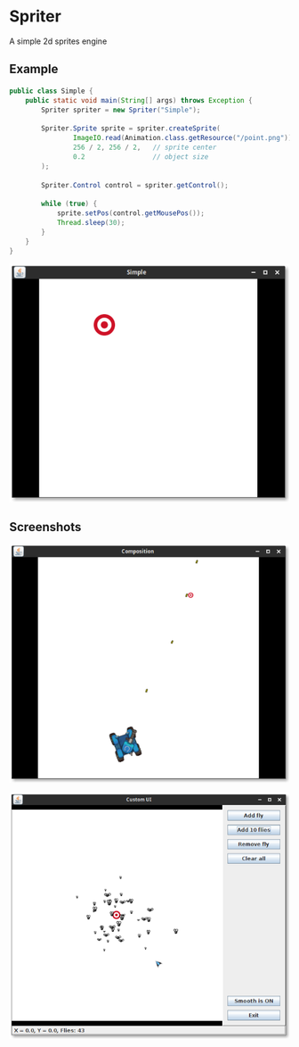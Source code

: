 # Spriter
A simple 2d sprites engine

## Example
```java
public class Simple {
    public static void main(String[] args) throws Exception {
        Spriter spriter = new Spriter("Simple");

        Spriter.Sprite sprite = spriter.createSprite(
                ImageIO.read(Animation.class.getResource("/point.png")), // load image
                256 / 2, 256 / 2,   // sprite center
                0.2                 // object size
        );

        Spriter.Control control = spriter.getControl();

        while (true) {
            sprite.setPos(control.getMousePos());
            Thread.sleep(30);
        }
    }
}
```
![CustomUI](/spriter-simple.png)

## Screenshots

![CustomUI](/spriter-composition.png)

![CustomUI](/spriter-customui.png)
